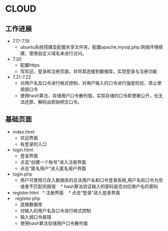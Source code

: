 #  CLOUD

## 工作进展
*   7.17-7.19
    * ubuntu系统搭建及配置共享文件夹，配置apache,mysql,php.网络环境搭建，使用自定义域名来进行访问。
*   7.20
    * 配置https
    * 写欢迎，登录和注册页面，并将其连接到数据库，实现登录与注册功能
*   7.21-7.22
    * 对用户名及口令进行格式控制，对用户输入的口令进行强度校验，禁止使用弱口令 
    * 使用hash算法，存储用户口令散列值，实现存储的口令即使被公开，也无法还原、解码出原始明文口令。

    


## 基础页面
*   index.html
    * 欢迎界面
    * 有登录的入口
*   login.html
    * 登录界面
    * 点击“创建一个账号”进入注册界面
    * 点击“匿名用户”进入匿名用户界面
*   login.php
    * 用户可使用已存入数据库的合法用户名和口令登录系统,用户名和口令为空或者不匹配则报错
    * hash算法验证输入的密码是否对应用户名的密码
*   register.html
    * 注册界面
    * 点击“登录”进入登录界面
*   register.php
    * 连接数据库
    * 对输入的用户名及口令进行格式控制
    * 输入弱口令报错
    * 使用hash算法存储用户口令散列值

